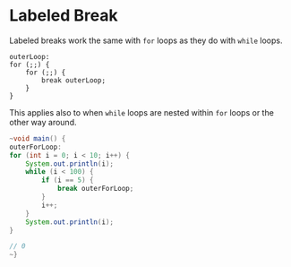 # Labeled Break

Labeled breaks work the same with `for` loops as they do with `while` loops.

```java,no_run
outerLoop:
for (;;) {
    for (;;) {
        break outerLoop;
    }
}
```

This applies also to when `while` loops are nested within `for` loops or the other way around.

```java
~void main() {
outerForLoop:
for (int i = 0; i < 10; i++) {
    System.out.println(i);
    while (i < 100) {
        if (i == 5) {
            break outerForLoop;
        }
        i++;
    }
    System.out.println(i);
}

// 0
~}
```
